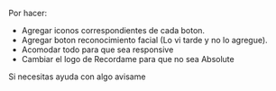 Por hacer:
  - Agregar iconos correspondientes de cada boton.
  - Agregar boton reconocimiento facial (Lo vi tarde y no lo agregue).
  - Acomodar todo para que sea responsive
  - Cambiar el logo de Recordame para que no sea Absolute

Si necesitas ayuda con algo avisame
